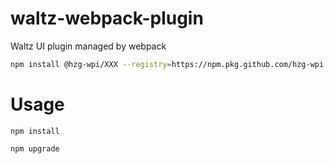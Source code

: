 # waltz-webpack-plugin
Waltz UI plugin managed by webpack

```bash
npm install @hzg-wpi/XXX --registry=https://npm.pkg.github.com/hzg-wpi
```

# Usage

`npm install`

`npm upgrade`
